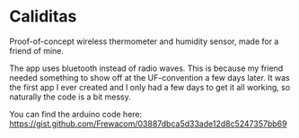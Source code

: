 # Caliditas
Proof-of-concept wireless thermometer and humidity sensor, made for a friend of mine.

The app uses bluetooth instead of radio waves. This is because my friend needed something to show off at the UF-convention a few days later. It was the first app I ever created and I only had a few days to get it all working, so naturally the code is a bit messy.

You can find the arduino code here: https://gist.github.com/Frewacom/03887dbca5d33ade12d8c5247357bb69

